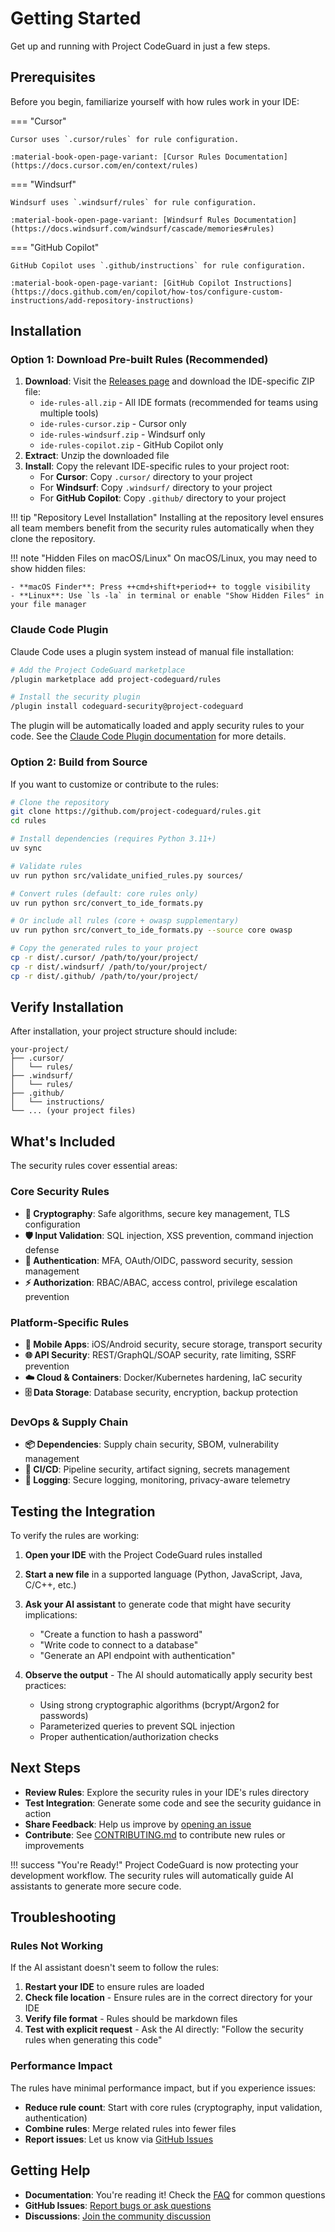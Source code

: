 # Getting Started

Get up and running with Project CodeGuard in just a few steps.

## Prerequisites

Before you begin, familiarize yourself with how rules work in your IDE:

=== "Cursor"

    Cursor uses `.cursor/rules` for rule configuration.
    
    :material-book-open-page-variant: [Cursor Rules Documentation](https://docs.cursor.com/en/context/rules)

=== "Windsurf"

    Windsurf uses `.windsurf/rules` for rule configuration.
    
    :material-book-open-page-variant: [Windsurf Rules Documentation](https://docs.windsurf.com/windsurf/cascade/memories#rules)

=== "GitHub Copilot"

    GitHub Copilot uses `.github/instructions` for rule configuration.
    
    :material-book-open-page-variant: [GitHub Copilot Instructions](https://docs.github.com/en/copilot/how-tos/configure-custom-instructions/add-repository-instructions)

## Installation

### Option 1: Download Pre-built Rules (Recommended)

1. **Download**: Visit the [Releases page](https://github.com/project-codeguard/rules/releases) and download the IDE-specific ZIP file:
    - `ide-rules-all.zip` - All IDE formats (recommended for teams using multiple tools)
    - `ide-rules-cursor.zip` - Cursor only
    - `ide-rules-windsurf.zip` - Windsurf only
    - `ide-rules-copilot.zip` - GitHub Copilot only
2. **Extract**: Unzip the downloaded file
3. **Install**: Copy the relevant IDE-specific rules to your project root:
    - For **Cursor**: Copy `.cursor/` directory to your project
    - For **Windsurf**: Copy `.windsurf/` directory to your project
    - For **GitHub Copilot**: Copy `.github/` directory to your project


!!! tip "Repository Level Installation"
    Installing at the repository level ensures all team members benefit from the security rules automatically when they clone the repository.

!!! note "Hidden Files on macOS/Linux"
    On macOS/Linux, you may need to show hidden files:
    
    - **macOS Finder**: Press ++cmd+shift+period++ to toggle visibility
    - **Linux**: Use `ls -la` in terminal or enable "Show Hidden Files" in your file manager

### Claude Code Plugin

Claude Code uses a plugin system instead of manual file installation:

```bash
# Add the Project CodeGuard marketplace
/plugin marketplace add project-codeguard/rules

# Install the security plugin
/plugin install codeguard-security@project-codeguard
```

The plugin will be automatically loaded and apply security rules to your code. See the [Claude Code Plugin documentation](claude-code-skill-plugin.md) for more details.

### Option 2: Build from Source

If you want to customize or contribute to the rules:

```bash
# Clone the repository
git clone https://github.com/project-codeguard/rules.git
cd rules

# Install dependencies (requires Python 3.11+)
uv sync

# Validate rules
uv run python src/validate_unified_rules.py sources/

# Convert rules (default: core rules only)
uv run python src/convert_to_ide_formats.py

# Or include all rules (core + owasp supplementary)
uv run python src/convert_to_ide_formats.py --source core owasp

# Copy the generated rules to your project
cp -r dist/.cursor/ /path/to/your/project/
cp -r dist/.windsurf/ /path/to/your/project/
cp -r dist/.github/ /path/to/your/project/
```

## Verify Installation

After installation, your project structure should include:

```
your-project/
├── .cursor/
│   └── rules/
├── .windsurf/
│   └── rules/
├── .github/
│   └── instructions/
└── ... (your project files)
```

## What's Included

The security rules cover essential areas:

### Core Security Rules

- **🔐 Cryptography**: Safe algorithms, secure key management, TLS configuration
- **🛡️ Input Validation**: SQL injection, XSS prevention, command injection defense
- **🔑 Authentication**: MFA, OAuth/OIDC, password security, session management
- **⚡ Authorization**: RBAC/ABAC, access control, privilege escalation prevention

### Platform-Specific Rules

- **📱 Mobile Apps**: iOS/Android security, secure storage, transport security
- **🌐 API Security**: REST/GraphQL/SOAP security, rate limiting, SSRF prevention
- **☁️ Cloud & Containers**: Docker/Kubernetes hardening, IaC security
- **🗄️ Data Storage**: Database security, encryption, backup protection

### DevOps & Supply Chain

- **📦 Dependencies**: Supply chain security, SBOM, vulnerability management
- **🔄 CI/CD**: Pipeline security, artifact signing, secrets management
- **📝 Logging**: Secure logging, monitoring, privacy-aware telemetry

## Testing the Integration

To verify the rules are working:

1. **Open your IDE** with the Project CodeGuard rules installed
2. **Start a new file** in a supported language (Python, JavaScript, Java, C/C++, etc.)
3. **Ask your AI assistant** to generate code that might have security implications:
   - "Create a function to hash a password"
   - "Write code to connect to a database"
   - "Generate an API endpoint with authentication"

4. **Observe the output** - The AI should automatically apply security best practices:
   - Using strong cryptographic algorithms (bcrypt/Argon2 for passwords)
   - Parameterized queries to prevent SQL injection
   - Proper authentication/authorization checks

## Next Steps

- **Review Rules**: Explore the security rules in your IDE's rules directory
- **Test Integration**: Generate some code and see the security guidance in action
- **Share Feedback**: Help us improve by [opening an issue](https://github.com/project-codeguard/rules/issues)
- **Contribute**: See [CONTRIBUTING.md](https://github.com/project-codeguard/rules/CONTRIBUTING.md) to contribute new rules or improvements

!!! success "You're Ready!"
    Project CodeGuard is now protecting your development workflow. The security rules will automatically guide AI assistants to generate more secure code.

## Troubleshooting

### Rules Not Working

If the AI assistant doesn't seem to follow the rules:

1. **Restart your IDE** to ensure rules are loaded
2. **Check file location** - Ensure rules are in the correct directory for your IDE
3. **Verify file format** - Rules should be markdown files
4. **Test with explicit request** - Ask the AI directly: "Follow the security rules when generating this code"

### Performance Impact

The rules have minimal performance impact, but if you experience issues:

- **Reduce rule count**: Start with core rules (cryptography, input validation, authentication)
- **Combine rules**: Merge related rules into fewer files
- **Report issues**: Let us know via [GitHub Issues](https://github.com/project-codeguard/rules/issues)

## Getting Help

- **Documentation**: You're reading it! Check the [FAQ](faq.md) for common questions
- **GitHub Issues**: [Report bugs or ask questions](https://github.com/project-codeguard/rules/issues)
- **Discussions**: [Join the community discussion](https://github.com/project-codeguard/rules/discussions)

